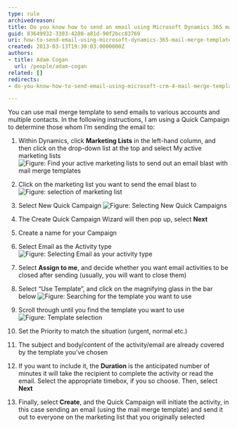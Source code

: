 ```yaml
---
type: rule
archivedreason: 
title: Do you know how to send an email using Microsoft Dynamics 365 mail merge templates?
guid: 83649932-3303-4280-a81d-90f2bcc83769
uri: how-to-send-email-using-microsoft-dynamics-365-mail-merge-template
created: 2013-03-13T19:30:03.0000000Z
authors:
- title: Adam Cogan
  url: /people/adam-cogan
related: []
redirects: 
- do-you-know-how-to-send-email-using-microsoft-crm-4-mail-merge-template

---
```


You can use mail merge template to send emails to various accounts and multiple contacts. In the following instructions, I am using a Quick Campaign to determine those whom I’m sending the email to:

<!--endintro-->

1.	Within Dynamics, click **Marketing Lists** in the left-hand column, and then click on the drop-down list at the top and select My active marketing lists   
  ![Figure: Find your active marketing lists to send out an email blast with mail merge templates](send-email-email-template-2.png)

2.	Click on the marketing list you want to send the email blast to 
  ![Figure: selection of marketing list](send-email-email-template-3.png)

3.	Select New Quick Campaign
  ![Figure: Selecting New Quick Campaigns](send-email-email-template-4.png)

4.	The Create Quick Campaign Wizard will then pop up, select **Next**

5.	Create a name for your Campaign

6.	Select Email as the Activity type
  ![Figure: Selecting Email as your activity type](send-email-email-template-5.png)

7.	Select **Assign to me**, and decide whether you want email activities to be closed after sending (usually, you will want to close them)

8.	Select “Use Template”, and click on the magnifying glass in the bar below
  ![Figure: Searching for the template you want to use](send-email-email-template-6.png)

9.	Scroll through until you find the template you want to use
  ![Figure: Template selection](send-email-email-template-7.png)

10.	Set the Priority to match the situation (urgent, normal etc.)

11.	The subject and body/content of the activity/email are already covered by the template you’ve chosen

12.	If you want to include it, the **Duration** is the anticipated number of minutes it will take the recipient to complete the activity or read the email. Select the appropriate timebox, if you so choose. Then, select **Next**

13.	Finally, select **Create**, and the Quick Campaign will initiate the activity, in this case sending an email (using the mail merge template) and send it out to everyone on the marketing list that you originally selected
